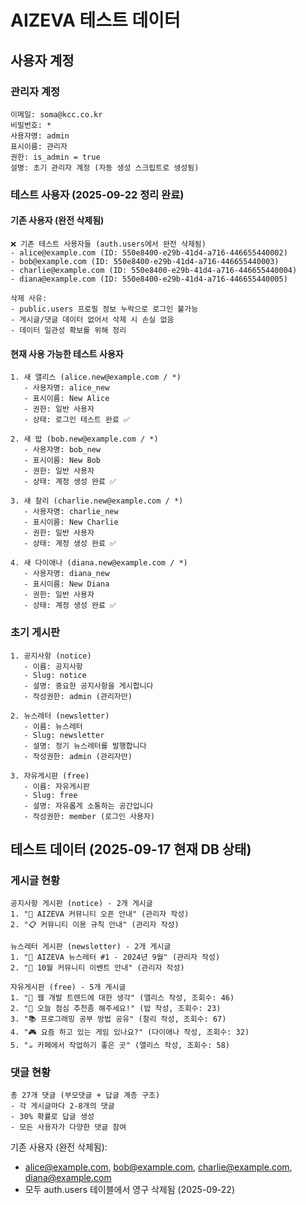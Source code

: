 # AIZEVA 테스트 데이터

## 사용자 계정

### 관리자 계정
```
이메일: soma@kcc.co.kr
비밀번호: *
사용자명: admin
표시이름: 관리자
권한: is_admin = true
설명: 초기 관리자 계정 (자동 생성 스크립트로 생성됨)
```

### 테스트 사용자 (2025-09-22 정리 완료)
#### 기존 사용자 (완전 삭제됨)
```
❌ 기존 테스트 사용자들 (auth.users에서 완전 삭제됨)
- alice@example.com (ID: 550e8400-e29b-41d4-a716-446655440002)
- bob@example.com (ID: 550e8400-e29b-41d4-a716-446655440003)
- charlie@example.com (ID: 550e8400-e29b-41d4-a716-446655440004)
- diana@example.com (ID: 550e8400-e29b-41d4-a716-446655440005)

삭제 사유:
- public.users 프로필 정보 누락으로 로그인 불가능
- 게시글/댓글 데이터 없어서 삭제 시 손실 없음
- 데이터 일관성 확보를 위해 정리
```

#### 현재 사용 가능한 테스트 사용자
```
1. 새 앨리스 (alice.new@example.com / *)
   - 사용자명: alice_new
   - 표시이름: New Alice
   - 권한: 일반 사용자
   - 상태: 로그인 테스트 완료 ✅

2. 새 밥 (bob.new@example.com / *)
   - 사용자명: bob_new
   - 표시이름: New Bob
   - 권한: 일반 사용자
   - 상태: 계정 생성 완료 ✅

3. 새 찰리 (charlie.new@example.com / *)
   - 사용자명: charlie_new
   - 표시이름: New Charlie
   - 권한: 일반 사용자
   - 상태: 계정 생성 완료 ✅

4. 새 다이애나 (diana.new@example.com / *)
   - 사용자명: diana_new
   - 표시이름: New Diana
   - 권한: 일반 사용자
   - 상태: 계정 생성 완료 ✅
```

### 초기 게시판
```
1. 공지사항 (notice)
   - 이름: 공지사항  
   - Slug: notice
   - 설명: 중요한 공지사항을 게시합니다
   - 작성권한: admin (관리자만)

2. 뉴스레터 (newsletter) 
   - 이름: 뉴스레터
   - Slug: newsletter
   - 설명: 정기 뉴스레터를 발행합니다
   - 작성권한: admin (관리자만)

3. 자유게시판 (free)
   - 이름: 자유게시판
   - Slug: free  
   - 설명: 자유롭게 소통하는 공간입니다
   - 작성권한: member (로그인 사용자)
```

## 테스트 데이터 (2025-09-17 현재 DB 상태)

### 게시글 현황
```
공지사항 게시판 (notice) - 2개 게시글
1. "🎉 AIZEVA 커뮤니티 오픈 안내" (관리자 작성)
2. "📋 커뮤니티 이용 규칙 안내" (관리자 작성)

뉴스레터 게시판 (newsletter) - 2개 게시글
1. "📰 AIZEVA 뉴스레터 #1 - 2024년 9월" (관리자 작성)
2. "🎯 10월 커뮤니티 이벤트 안내" (관리자 작성)

자유게시판 (free) - 5개 게시글
1. "💭 웹 개발 트렌드에 대한 생각" (앨리스 작성, 조회수: 46)
2. "🍕 오늘 점심 추천좀 해주세요!" (밥 작성, 조회수: 23)
3. "📚 프로그래밍 공부 방법 공유" (찰리 작성, 조회수: 67)
4. "🎮 요즘 하고 있는 게임 있나요?" (다이애나 작성, 조회수: 32)
5. "☕ 카페에서 작업하기 좋은 곳" (앨리스 작성, 조회수: 58)
```

### 댓글 현황
```
총 27개 댓글 (부모댓글 + 답글 계층 구조)
- 각 게시글마다 2-8개의 댓글
- 30% 확률로 답글 생성
- 모든 사용자가 다양한 댓글 참여
```


기존 사용자 (완전 삭제됨):
- alice@example.com, bob@example.com, charlie@example.com, diana@example.com
- 모두 auth.users 테이블에서 영구 삭제됨 (2025-09-22)
```
